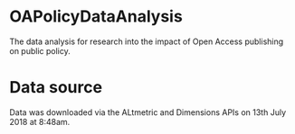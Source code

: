# OAPolicyDataAnalysis
The data analysis for research into the impact of Open Access publishing on public policy.

# Data source
Data was downloaded via the ALtmetric and Dimensions APIs on 13th July 2018 at 8:48am.